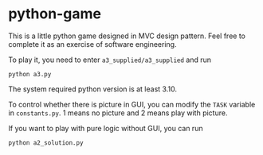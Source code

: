 # python-game
This is a little python game designed in MVC design pattern. Feel free to complete it as an exercise of software engineering.

To play it, you need to enter `a3_supplied/a3_supplied` and run
```
python a3.py
```
The system required python version is at least 3.10. 

To control whether there is picture in GUI, you can modify the `TASK` variable in `constants.py`. 1 means no picture and 2 means play with picture.

If you want to play with pure logic without GUI, you can run
```
python a2_solution.py
```
